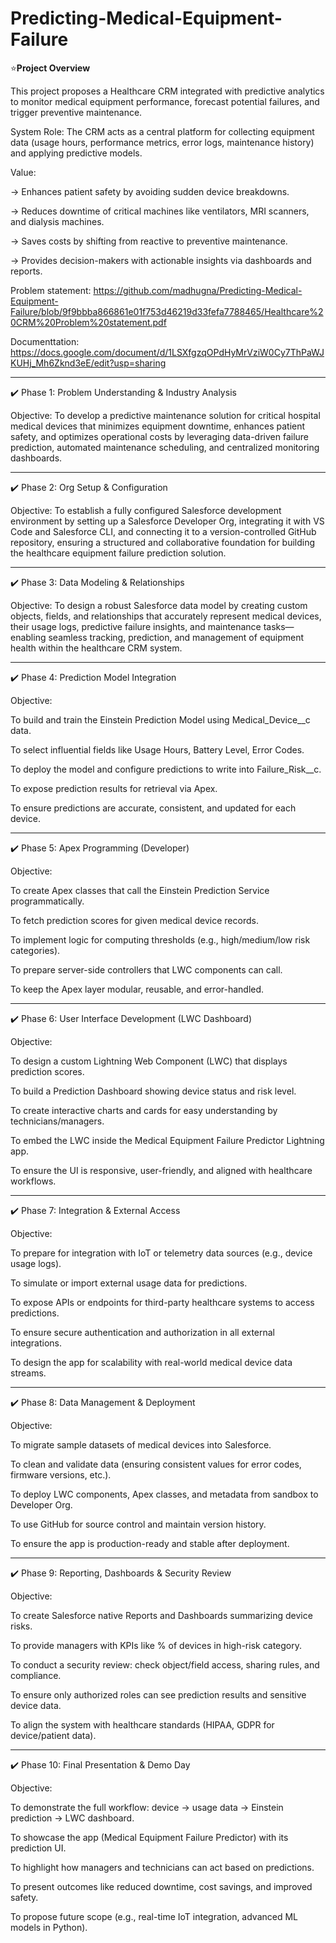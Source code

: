 # Predicting-Medical-Equipment-Failure

⭐**Project Overview**

This project proposes a Healthcare CRM integrated with predictive analytics to monitor medical equipment performance, forecast potential failures, and trigger preventive maintenance.

System Role: The CRM acts as a central platform for collecting equipment data (usage hours, performance metrics, error logs, maintenance history) and applying predictive models.


Value:

-> Enhances patient safety by avoiding sudden device breakdowns.

-> Reduces downtime of critical machines like ventilators, MRI scanners, and dialysis machines.

-> Saves costs by shifting from reactive to preventive maintenance.

-> Provides decision-makers with actionable insights via dashboards and reports.

Problem statement: https://github.com/madhugna/Predicting-Medical-Equipment-Failure/blob/9f9bbba866861e01f753d46219d33fefa7788465/Healthcare%20CRM%20Problem%20statement.pdf

Documenttation: https://docs.google.com/document/d/1LSXfgzqOPdHyMrVziW0Cy7ThPaWJKUHj_Mh6Zknd3eE/edit?usp=sharing

--------------------------------------------------------------------------------------------------------------------------------------------------------------------------------------------------------------------

✔️ Phase 1: Problem Understanding & Industry Analysis

Objective:
To develop a predictive maintenance solution for critical hospital medical devices that minimizes equipment downtime, enhances patient safety, and optimizes operational costs by leveraging data-driven failure prediction, automated maintenance scheduling, and centralized monitoring dashboards.

--------------------------------------------------------------------------------------------------------------------------------------------------------------------------------------------------------------------

✔️ Phase 2: Org Setup & Configuration

Objective:
To establish a fully configured Salesforce development environment by setting up a Salesforce Developer Org, integrating it with VS Code and Salesforce CLI, and connecting it to a version-controlled GitHub repository, ensuring a structured and collaborative foundation for building the healthcare equipment failure prediction solution.

--------------------------------------------------------------------------------------------------------------------------------------------------------------------------------------------------------------------

✔️ Phase 3: Data Modeling & Relationships

Objective:
To design a robust Salesforce data model by creating custom objects, fields, and relationships that accurately represent medical devices, their usage logs, predictive failure insights, and maintenance tasks—enabling seamless tracking, prediction, and management of equipment health within the healthcare CRM system.

--------------------------------------------------------------------------------------------------------------------------------------------------------------------------------------------------------------------

✔️ Phase 4: Prediction Model Integration

Objective:

To build and train the Einstein Prediction Model using Medical_Device__c data.

To select influential fields like Usage Hours, Battery Level, Error Codes.

To deploy the model and configure predictions to write into Failure_Risk__c.

To expose prediction results for retrieval via Apex.

To ensure predictions are accurate, consistent, and updated for each device.

--------------------------------------------------------------------------------------------------------------------------------------------------------------------------------------------------------------------

✔️ Phase 5: Apex Programming (Developer)

Objective:

To create Apex classes that call the Einstein Prediction Service programmatically.

To fetch prediction scores for given medical device records.

To implement logic for computing thresholds (e.g., high/medium/low risk categories).

To prepare server-side controllers that LWC components can call.

To keep the Apex layer modular, reusable, and error-handled.

--------------------------------------------------------------------------------------------------------------------------------------------------------------------------------------------------------------------

✔️ Phase 6: User Interface Development (LWC Dashboard)

Objective:

To design a custom Lightning Web Component (LWC) that displays prediction scores.

To build a Prediction Dashboard showing device status and risk level.

To create interactive charts and cards for easy understanding by technicians/managers.

To embed the LWC inside the Medical Equipment Failure Predictor Lightning app.

To ensure the UI is responsive, user-friendly, and aligned with healthcare workflows.

--------------------------------------------------------------------------------------------------------------------------------------------------------------------------------------------------------------------

✔️ Phase 7: Integration & External Access

Objective:

To prepare for integration with IoT or telemetry data sources (e.g., device usage logs).

To simulate or import external usage data for predictions.

To expose APIs or endpoints for third-party healthcare systems to access predictions.

To ensure secure authentication and authorization in all external integrations.

To design the app for scalability with real-world medical device data streams.

--------------------------------------------------------------------------------------------------------------------------------------------------------------------------------------------------------------------

✔️ Phase 8: Data Management & Deployment

Objective:

To migrate sample datasets of medical devices into Salesforce.

To clean and validate data (ensuring consistent values for error codes, firmware versions, etc.).

To deploy LWC components, Apex classes, and metadata from sandbox to Developer Org.

To use GitHub for source control and maintain version history.

To ensure the app is production-ready and stable after deployment.

--------------------------------------------------------------------------------------------------------------------------------------------------------------------------------------------------------------------

✔️ Phase 9: Reporting, Dashboards & Security Review

Objective:

To create Salesforce native Reports and Dashboards summarizing device risks.

To provide managers with KPIs like % of devices in high-risk category.

To conduct a security review: check object/field access, sharing rules, and compliance.

To ensure only authorized roles can see prediction results and sensitive device data.

To align the system with healthcare standards (HIPAA, GDPR for device/patient data).

--------------------------------------------------------------------------------------------------------------------------------------------------------------------------------------------------------------------

✔️ Phase 10: Final Presentation & Demo Day

Objective:

To demonstrate the full workflow: device → usage data → Einstein prediction → LWC dashboard.

To showcase the app (Medical Equipment Failure Predictor) with its prediction UI.

To highlight how managers and technicians can act based on predictions.

To present outcomes like reduced downtime, cost savings, and improved safety.

To propose future scope (e.g., real-time IoT integration, advanced ML models in Python).


